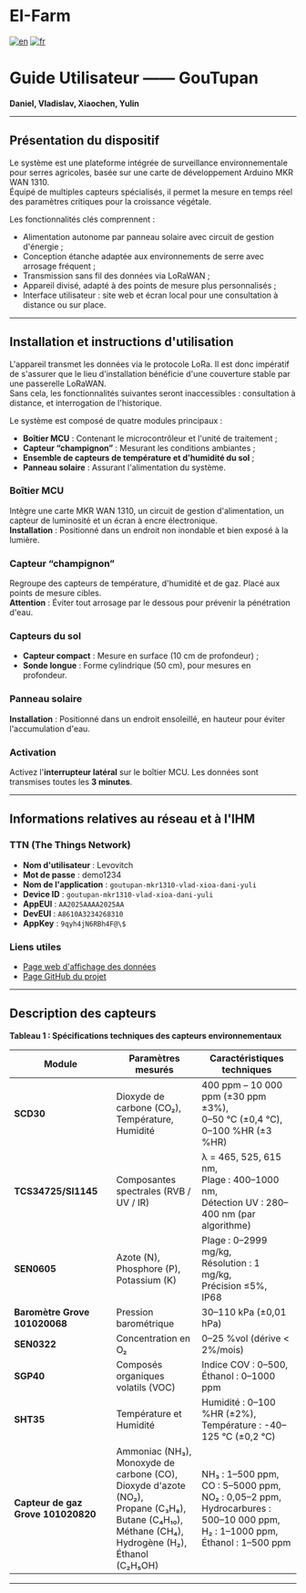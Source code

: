 # EI-Farm

[![en](https://img.shields.io/badge/lang-en-red.svg)](https://github.com/dan-lara/EI-Farm/blob/master/README.md)
[![fr](https://img.shields.io/badge/lang-fr-green.svg)](https://github.com/dan-lara/EI-Farm/blob/master/README.fr.md)

# Guide Utilisateur —— GouTupan  

**Daniel, Vladislav, Xiaochen, Yulin**  

---

## Présentation du dispositif  

Le système est une plateforme intégrée de surveillance environnementale pour serres agricoles, basée sur une carte de développement Arduino MKR WAN 1310.  
Équipé de multiples capteurs spécialisés, il permet la mesure en temps réel des paramètres critiques pour la croissance végétale.  

Les fonctionnalités clés comprennent :  
- Alimentation autonome par panneau solaire avec circuit de gestion d'énergie ;  
- Conception étanche adaptée aux environnements de serre avec arrosage fréquent ;  
- Transmission sans fil des données via LoRaWAN ;  
- Appareil divisé, adapté à des points de mesure plus personnalisés ;  
- Interface utilisateur : site web et écran local pour une consultation à distance ou sur place.  

---

## Installation et instructions d'utilisation  

L'appareil transmet les données via le protocole LoRa. Il est donc impératif de s'assurer que le lieu d'installation bénéficie d'une couverture stable par une passerelle LoRaWAN.  
Sans cela, les fonctionnalités suivantes seront inaccessibles : consultation à distance, et interrogation de l'historique.  

Le système est composé de quatre modules principaux :  
- **Boîtier MCU** : Contenant le microcontrôleur et l'unité de traitement ;  
- **Capteur “champignon”** : Mesurant les conditions ambiantes ;  
- **Ensemble de capteurs de température et d'humidité du sol** ;  
- **Panneau solaire** : Assurant l'alimentation du système.  

### Boîtier MCU  
Intègre une carte MKR WAN 1310, un circuit de gestion d'alimentation, un capteur de luminosité et un écran à encre électronique.  
**Installation** : Positionné dans un endroit non inondable et bien exposé à la lumière.  

### Capteur “champignon”  
Regroupe des capteurs de température, d'humidité et de gaz. Placé aux points de mesure cibles.  
**Attention** : Éviter tout arrosage par le dessous pour prévenir la pénétration d'eau.  

### Capteurs du sol  
- **Capteur compact** : Mesure en surface (10 cm de profondeur) ;  
- **Sonde longue** : Forme cylindrique (50 cm), pour mesures en profondeur.  

### Panneau solaire  
**Installation** : Positionné dans un endroit ensoleillé, en hauteur pour éviter l'accumulation d'eau.  

### Activation  
Activez l'**interrupteur latéral** sur le boîtier MCU. Les données sont transmises toutes les **3 minutes**.  

---

## Informations relatives au réseau et à l'IHM  

### TTN (The Things Network)  
- **Nom d'utilisateur** : Levovitch  
- **Mot de passe** : demo1234  
- **Nom de l'application** : `goutupan-mkr1310-vlad-xioa-dani-yuli`  
- **Device ID** : `goutupan-mkr1310-vlad-xioa-dani-yuli`  
- **AppEUI** : `AA2025AAAA2025AA`  
- **DevEUI** : `A8610A3234268310`  
- **AppKey** : `9qyh4jN6RBh4F@\$`  

### Liens utiles  
- [Page web d'affichage des données](https://goutupan.grafana.net/public-dashboards/d0bf3f14221d4401bc8c1fea2e30d045?var-device_var=goutupan-mkr1310-yulin-4&theme=light&from=now-7d&to=now&timezone=browser)  
- [Page GitHub du projet](https://github.com/dan-lara/GouTupan)  

---

## Description des capteurs  

**Tableau 1 : Spécifications techniques des capteurs environnementaux**  

| Module                     | Paramètres mesurés                                                                 | Caractéristiques techniques                                                                 |
|----------------------------|-----------------------------------------------------------------------------------|---------------------------------------------------------------------------------------------|
| **SCD30**                  | Dioxyde de carbone (CO₂),<br>Température,<br>Humidité                             | 400 ppm – 10 000 ppm (±30 ppm ±3%),<br>0–50 °C (±0,4 °C),<br>0–100 %HR (±3 %HR)            |
| **TCS34725/SI1145**        | Composantes spectrales (RVB / UV / IR)                                            | λ = 465, 525, 615 nm,<br>Plage : 400–1000 nm,<br>Détection UV : 280–400 nm (par algorithme) |
| **SEN0605**                | Azote (N), Phosphore (P), Potassium (K)                                           | Plage : 0–2999 mg/kg,<br>Résolution : 1 mg/kg,<br>Précision ≤5%,<br>IP68                   |
| **Baromètre Grove 101020068** | Pression barométrique                                                          | 30–110 kPa (±0,01 hPa)                                                                     |
| **SEN0322**                | Concentration en O₂                                                               | 0–25 %vol (dérive < 2%/mois)                                                              |
| **SGP40**                  | Composés organiques volatils (VOC)                                                | Indice COV : 0–500,<br>Éthanol : 0–1000 ppm                                               |
| **SHT35**                  | Température et Humidité                                                           | Humidité : 0–100 %HR (±2%),<br>Température : -40–125 °C (±0,2 °C)                         |
| **Capteur de gaz Grove 101020820** | Ammoniac (NH₃), <br>Monoxyde de carbone (CO), <br>Dioxyde d'azote (NO₂),<br>Propane (C₃H₈), <br>Butane (C₄H₁₀), <br>Méthane (CH₄), <br>Hydrogène (H₂), <br>Éthanol (C₂H₅OH)                      | NH₃ : 1–500 ppm,<br>CO : 5–5000 ppm,<br>NO₂ : 0,05–2 ppm,<br>Hydrocarbures : 500–10 000 ppm,<br>H₂ : 1–1000 ppm,<br>Éthanol : 1–500 ppm    |

---  
